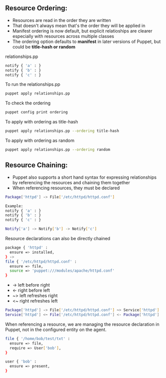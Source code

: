 ## Resource Ordering: 
- Resources are read in the order they are written
- That doesn't always mean that's the order they will be applied in
- Manifest ordering is now default, but explicit relatioships are clearer especially with resources across multiple classes
- The ordering option defaults to **manifest** in later versions of Puppet, but could be **title-hash or random**

relationships.pp
```sh
notify { 'a' : }
notify { 'b' : }
notify { 'c' : }
```
To run the relationships.pp
```sh
puppet apply relationships.pp
```

To check the ordering 
```sh
puppet config print ordering
```
To apply with ordering as title-hash
```sh
puppet apply relationships.pp --ordering title-hash
```
To apply with ordering as random
```sh 
puppet apply relationships.pp --ordering random
```


## Resource Chaining: 

- Puppet also supports a short hand syntax for expressing relationships by referencing the resources and chaining them together
- When referencing resources, they must be declared

```sh
Package['httpd'] -> File['/etc/httpd/httpd.conf']
```
```sh
Example: 
notify { 'a' : }
notify { 'b' : }
notify { 'c' : }

Notify['a'] -> Notify['b'] -> Notify['c']
```

Resource declarations can also be directly chained

```sh
package { 'httpd' :
  ensure => installed,
} ->
file { '/etc/httpd/httpd.conf' : 
  ensure => file,
  source => 'puppet:///modules/apache/httpd.conf'
}
```

*  -> left before right
*  <- right before left
*  ~> left refreshes right
*  <~ right refreshes left

```sh
Package['httpd'] -> File['/etc/httpd/httpd.conf'] ~> Service['httpd']
Service['httpd'] <~ File['/etc/httpd/httpd.conf'] <- Package['httpd']
```

When referencing a resource, we are managing the resource declaration in Puppet, not in the configured entity on the agent. 
```sh
file { '/home/bob/test/txt' :
  ensure => file,
  require => User['bob'],
}

user { 'bob' : 
  ensure => present, 
}
```
